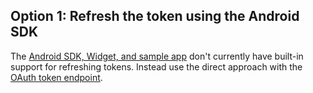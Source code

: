 ## Option 1: Refresh the token using the Android SDK

The [Android SDK, Widget, and sample app](https://github.com/okta/okta-idx-android)
don't currently have built-in support for refreshing tokens. Instead use
the direct approach with the [OAuth token endpoint](#refresh-the-token-using-the-oauth-token-endpoint).

